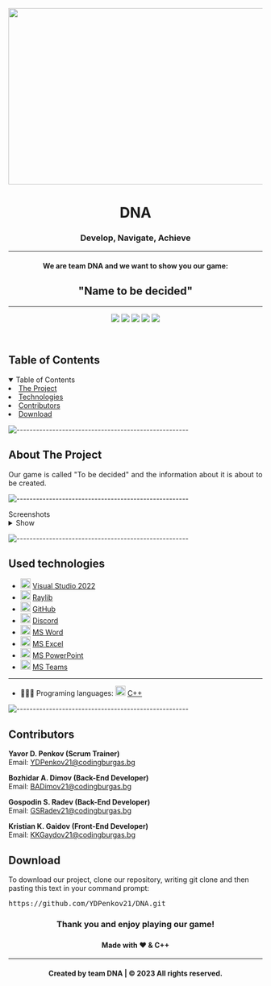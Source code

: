 <p align="center">
     <img align="center" src="https://cdn.discordapp.com/attachments/1089602486270181386/1168250544922558554/DNA_no_bg.png?ex=6551151a&is=653ea01a&hm=350ce487053c6a04f1eb29d67e04a98bd967a38ae75b1402959ea62110bde7d5&" width="550", height="350">
</p>
    
<h1 align="center"> DNA </h1>
<h3 align="center"> Develop, Navigate, Achieve </h3>  
    
<hr>
    <h4 align="center">We are team DNA and we want to show you our game:</h4>
    <h2 align="center">"Name to be decided"</h2>
<hr>
    
<p align="center">
    <img src = "https://img.shields.io/github/languages/count/YDPenkov21/DNA?style=for-the-badge">
    <img src = "https://img.shields.io/github/contributors/YDPenkov21/DNA?style=for-the-badge">
    <img src = "https://img.shields.io/github/repo-size/YDPenkov21/DNA?style=for-the-badge">
    <img src = "https://img.shields.io/github/last-commit/YDPenkov21/DNA?style=for-the-badge">
    <img src = "https://img.shields.io/github/languages/top/YDPenkov21/DNA?style=for-the-badge">
<p>
<br>
    
<!-- TABLE OF CONTENTS -->
<h2 id="table-of-contents">Table of Contents</h2>
    
<details open="open">
    <summary>Table of Contents</summary>
    <li><a href="#about-the-project">  The Project</a></li>
    <li><a href="#used-technologies">  Technologies</a></li>
    <li><a href="#contributors">   Contributors</a></li>
    <li><a href="#download">    Download</a></li>
</details>
    
![-----------------------------------------------------](https://raw.githubusercontent.com/andreasbm/readme/master/assets/lines/rainbow.png)
    
<!-- ABOUT THE PROJECT -->
<h2 id="about-the-project">About The Project</h2>
    
<p align="justify">
    Our game is called "To be decided" and the information about it is about to be created.
</p>
    
    
![-----------------------------------------------------](https://raw.githubusercontent.com/andreasbm/readme/master/assets/lines/rainbow.png)
    
<summary>Screenshots</summary>
<details>
<summary>Show</summary>
<br>
    
    
    
|                               Game                                    |                               Main Menu                                |
| :-------------------------------------------------------------------: | :--------------------------------------------------------------------: |
| Screenshots to be added.                                              |  Screenshots to be added.                                              |
    
</details>
    
</td></tr></table>
<p></p>
    
![-----------------------------------------------------](https://raw.githubusercontent.com/andreasbm/readme/master/assets/lines/rainbow.png)
    
##  Used technologies
- <img src="https://upload.wikimedia.org/wikipedia/commons/thumb/2/2c/Visual_Studio_Icon_2022.svg/1200px-Visual_Studio_Icon_2022.svg.png" width="20" alt="Visual Studio 2022 Logo"> <a href="https://visualstudio.microsoft.com/vs/">Visual Studio 2022</a>
- <img src="https://upload.wikimedia.org/wikipedia/commons/f/f4/Raylib_logo.png" width="20" alt="Raylib Logo"> <a href="https://www.raylib.com/">Raylib</a>
- <img src="https://github.githubassets.com/images/modules/logos_page/GitHub-Mark.png" width="20" alt="GitHub Logo"> <a href="https://github.com/">GitHub</a>
- <img src="https://www.freepnglogos.com/uploads/discord-logo-png/concours-discord-cartes-voeux-fortnite-france-6.png" width="20" alt="Discord Logo"> <a href="https://discord.com/">Discord</a>
- <img src="https://upload.wikimedia.org/wikipedia/commons/thumb/f/fd/Microsoft_Office_Word_%282019%E2%80%93present%29.svg/2203px-Microsoft_Office_Word_%282019%E2%80%93present%29.svg.png" width="20" alt="MS Word Logo"> <a href="https://en.wikipedia.org/wiki/Microsoft_Word">MS Word</a>
- <img src="https://upload.wikimedia.org/wikipedia/commons/thumb/3/34/Microsoft_Office_Excel_%282019%E2%80%93present%29.svg/2203px-Microsoft_Office_Excel_%282019%E2%80%93present%29.svg.png" width="20" alt="MS Excel Logo"> <a href="https://en.wikipedia.org/wiki/Microsoft_Excel">MS Excel</a>
- <img src="https://upload.wikimedia.org/wikipedia/commons/3/3b/Microsoft_PowerPoint_Logo.png" width="20" alt="MS PowerPoint Logo"> <a href="https://bg.wikipedia.org/wiki/Microsoft_PowerPoint">MS PowerPoint</a>
- <img src="https://upload.wikimedia.org/wikipedia/commons/thumb/c/c9/Microsoft_Office_Teams_%282018%E2%80%93present%29.svg/2203px-Microsoft_Office_Teams_%282018%E2%80%93present%29.svg.png" width="20" alt="MS Teams Logo"> <a href="https://www.microsoft.com/en-us/microsoft-teams/group-chat-software">MS Teams</a>
-----------------------------------------------------------------------------------------------------------------------------------
- 👩🏻‍💻 Programing languages: <img src="https://brandslogos.com/wp-content/uploads/thumbs/c-logo-vector.svg" width="20" alt="C++ Logo"> <a href="https://cplusplus.com/">C++</a>
    
    
![-----------------------------------------------------](https://raw.githubusercontent.com/andreasbm/readme/master/assets/lines/rainbow.png)
    
<!-- CONTRIBUTORS -->
<h2 id="contributors">Contributors</h2>
    
<p>
    
    
<b>Yavor D. Penkov (Scrum Trainer)</b> <br>
    Email: <a>YDPenkov21@codingburgas.bg</a> <br>
    
<b>Bozhidar A. Dimov (Back-End Developer)</b> <br>
    Email: <a>BADimov21@codingburgas.bg</a> <br>
    
<b>Gospodin S. Radev (Back-End Developer)</b> <br>
    Email: <a>GSRadev21@codingburgas.bg</a> <br>
    
<b>Kristian K. Gaidov (Front-End Developer)</b> <br>
    Email: <a>KKGaydov21@codingburgas.bg</a> <br>
    
    
</p>
    
<h2 id="download">Download</h2>
    
<p>To download our project, clone our repository, writing git clone and then pasting this text in your command prompt:</p>
    
<pre>https://github.com/YDPenkov21/DNA.git</pre>
    
<h3 align="center"> Thank you and enjoy playing our game! <h3>
<h4 align="center"> Made with ❤️ & C++ </h4>
<hr>
<h4 align="center"> Created by team DNA | &copy 2023 All rights reserved.</h4>
